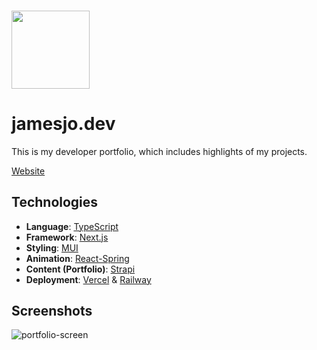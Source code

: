 ### <img src="https://res.cloudinary.com/jjo/image/upload/v1651530311/Portfolio/Profile/jjo-light.svg" width="125">

# jamesjo.dev

This is my developer portfolio, which includes highlights of my projects.

[Website](https://jamesjo.dev)

## Technologies

- **Language**: [TypeScript](https://www.typescriptlang.org/)
- **Framework**: [Next.js](https://nextjs.org)
- **Styling**: [MUI](https://mui.org)
- **Animation**: [React-Spring](https://react-spring.dev)
- **Content (Portfolio)**: [Strapi](https://strapi.org)
- **Deployment**: [Vercel](https://nextjs.org) & [Railway](https://railway.app)

## Screenshots

![portfolio-screen](https://github.com/jamesikjo/jamesjo.dev/assets/57969414/134c1264-8787-432a-9d0b-222ca0a9648a)
